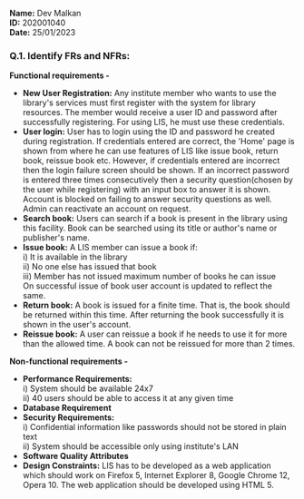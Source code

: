 **Name:** Dev Malkan  
**ID:** 202001040  
**Date:** 25/01/2023  

### Q.1. Identify FRs and NFRs:  

**Functional requirements -**  
* **New User Registration:** Any institute member who wants to use the library's services must first register with the system for library resources. The member would receive a user ID and password after successfully registering. For using LIS, he must use these credentials.
* **User login:** User has to login using the ID and password he created during registration. If credentials entered are correct, the 'Home' page is shown from where he can use features of LIS like issue book, return book, reissue book etc. However, if credentials entered are incorrect then the login failure screen should be shown. If an incorrect password is entered three times consecutively then a security question(chosen by the user while registering) with an input box to answer it is shown. Account is blocked on failing to answer security questions as well. Admin can reactivate an account on request.
* **Search book:** Users can search if a book is present in the library using this facility. Book can be searched using its title or author's name or publisher's name.
* **Issue book:** A LIS member can issue a book if:  
i) It is available in the library  
ii) No one else has issued that book  
iii) Member has not issued maximum number of books he can issue  
On successful issue of book user account is updated to reflect the same.
* **Return book:** A book is issued for a finite time. That is, the book should be returned within this time. After returning the book successfully it is shown in the user's account.
* **Reissue book:** A user can reissue a book if he needs to use it for more than the allowed time. A book can not be reissued for more than 2 times.

**Non-functional requirements -** 
* **Performance Requirements:**  
i) System should be available 24x7  
ii) 40 users should be able to access it at any given time
* **Database Requirement**  
* **Security Requirements:**   
i) Confidential information like passwords should not be stored in plain text  
ii) System should be accessible only using institute's LAN  
* **Software Quality Attributes**
* **Design Constraints:** LIS has to be developed as a web application which should work on Firefox 5, Internet Explorer 8, Google Chrome 12, Opera 10. The web application should be developed using HTML 5.

